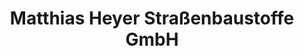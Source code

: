 ---
title: "Matthias Heyer Straßenbaustoffe GmbH"
url: /wegberg/matthias-heyer-strassenbaustoffe-gmbh/
shop: Baustoffe
---